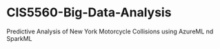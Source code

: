 # CIS5560-Big-Data-Analysis
Predictive Analysis of New York Motorcycle Collisions using AzureML nd SparkML
